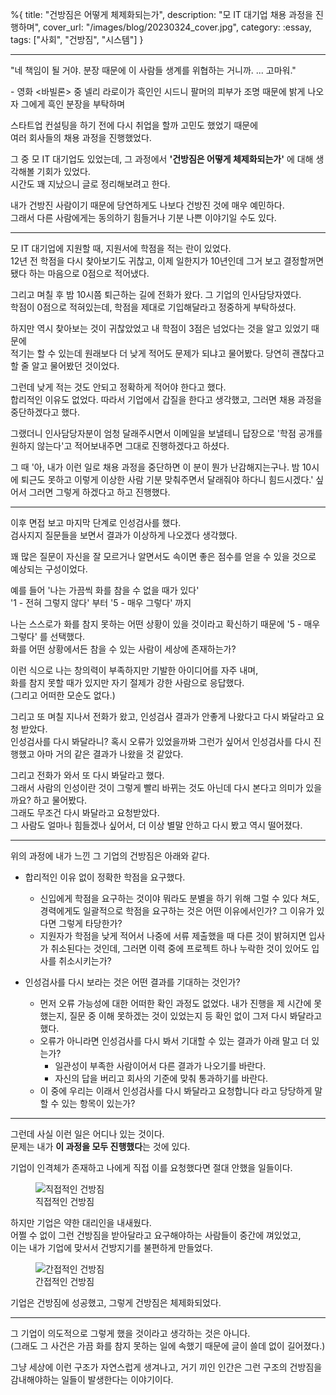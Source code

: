 %{
title: "건방짐은 어떻게 체제화되는가",
description: "모 IT 대기업 채용 과정을 진행하며",
cover_url: "/images/blog/20230324_cover.jpg",
category: :essay,
tags: ["사회", "건방짐", "시스템"]
}

---

>>>
"네 책임이 될 거야. 분장 때문에 이 사람들 생계를 위협하는 거니까. ... 고마워."

\- 영화 <바빌론> 중 넬리 라로이가 흑인인 시드니 팔머의 피부가 조명 때문에 밝게 나오자 그에게 흑인 분장을 부탁하며
>>>

스타트업 컨설팅을 하기 전에 다시 취업을 할까 고민도 했었기 때문에\
여러 회사들의 채용 과정을 진행했었다.

그 중 모 IT 대기업도 있었는데, 그 과정에서 **'건방짐은 어떻게 체제화되는가'** 에 대해 생각해볼 기회가 있었다.\
시간도 꽤 지났으니 글로 정리해보려고 한다.

내가 건방진 사람이기 때문에 당연하게도 나보다 건방진 것에 매우 예민하다.\
그래서 다른 사람에게는 동의하기 힘들거나 기분 나쁜 이야기일 수도 있다.

---

모 IT 대기업에 지원할 때, 지원서에 학점을 적는 란이 있었다.\
12년 전 학점을 다시 찾아보기도 귀찮고, 이제 일한지가 10년인데 그거 보고 결정할꺼면 됐다 하는 마음으로 0점으로 적어냈다.

그리고 며칠 후 밤 10시쯤 퇴근하는 길에 전화가 왔다. 그 기업의 인사담당자였다.\
학점이 0점으로 적혀있는데, 학점을 제대로 기입해달라고 정중하게 부탁하셨다.

하지만 역시 찾아보는 것이 귀찮았었고 내 학점이 3점은 넘었다는 것을 알고 있었기 때문에\
적기는 할 수 있는데 원래보다 더 낮게 적어도 문제가 되냐고 물어봤다. 당연히 괜찮다고 할 줄 알고 물어봤던 것이었다.

그런데 낮게 적는 것도 안되고 정확하게 적어야 한다고 했다.\
합리적인 이유도 없었다. 따라서 기업에서 갑질을 한다고 생각했고, 그러면 채용 과정을 중단하겠다고 했다.

그랬더니 인사담당자분이 엄청 달래주시면서 이메일을 보낼테니 답장으로 '학점 공개를 원하지 않는다'고 적어보내주면 그대로 진행하겠다고 하셨다.

그 때 '아, 내가 이런 일로 채용 과정을 중단하면 이 분이 뭔가 난감해지는구나. 밤 10시에 퇴근도 못하고 이렇게 이상한 사람 기분 맞춰주면서 달래줘야 하다니 힘드시겠다.' 싶어서 그러면 그렇게 하겠다고 하고 진행했다.

---

이후 면접 보고 마지막 단계로 인성검사를 했다.\
검사지지 질문들을 보면서 결과가 이상하게 나오겠다 생각했다.

꽤 많은 질문이 자신을 잘 모르거나 알면서도 속이면 좋은 점수를 얻을 수 있을 것으로 예상되는 구성이었다.

예를 들어 '나는 가끔씩 화를 참을 수 없을 때가 있다'\
'1 - 전혀 그렇지 않다' 부터 '5 - 매우 그렇다' 까지

나는 스스로가 화를 참지 못하는 어떤 상황이 있을 것이라고 확신하기 때문에 '5 - 매우 그렇다' 를 선택했다.\
화를 어떤 상황에서든 참을 수 있는 사람이 세상에 존재하는가?

이런 식으로 나는 창의력이 부족하지만 기발한 아이디어를 자주 내며,\
화를 참지 못할 때가 있지만 자기 절제가 강한 사람으로 응답했다.\
(그리고 어떠한 모순도 없다.)

그리고 또 며칠 지나서 전화가 왔고, 인성검사 결과가 안좋게 나왔다고 다시 봐달라고 요청 받았다.\
인성검사를 다시 봐달라니? 혹시 오류가 있었을까봐 그런가 싶어서 인성검사를 다시 진행했고 아마 거의 같은 결과가 나왔을 것 같았다.

그리고 전화가 와서 또 다시 봐달라고 했다.\
그래서 사람의 인성이란 것이 그렇게 빨리 바뀌는 것도 아닌데 다시 본다고 의미가 있을까요? 하고 물어봤다.\
그래도 무조건 다시 봐달라고 요청받았다.\
그 사람도 얼마나 힘들겠나 싶어서, 더 이상 별말 안하고 다시 봤고 역시 떨어졌다.

---

위의 과정에 내가 느낀 그 기업의 건방짐은 아래와 같다.

- 합리적인 이유 없이 정확한 학점을 요구했다.

  - 신입에게 학점을 요구하는 것이야 뭐라도 분별을 하기 위해 그럴 수 있다 쳐도, 경력에게도 일괄적으로 학점을 요구하는 것은 어떤 이유에서인가? 그 이유가 있다면 그렇게 타당한가?
  - 지원자가 학점을 낮게 적어서 나중에 서류 제출했을 때 다른 것이 밝혀지면 입사가 취소된다는 것인데, 그러면 이력 중에 프로젝트 하나 누락한 것이 있어도 입사를 취소시키는가?

- 인성검사를 다시 보라는 것은 어떤 결과를 기대하는 것인가?

  - 먼저 오류 가능성에 대한 어떠한 확인 과정도 없었다. 내가 진행을 제 시간에 못했는지, 질문 중 이해 못하겠는 것이 있었는지 등 확인 없이 그저 다시 봐달라고 했다.
  - 오류가 아니라면 인성검사를 다시 봐서 기대할 수 있는 결과가 아래 말고 더 있는가?
    - 일관성이 부족한 사람이어서 다른 결과가 나오기를 바란다.
    - 자신의 답을 버리고 회사의 기준에 맞춰 통과하기를 바란다.
  - 이 중에 우리는 이래서 인성검사를 다시 봐달라고 요청합니다 라고 당당하게 말할 수 있는 항목이 있는가?

---

그런데 사실 이런 일은 어디나 있는 것이다.\
문제는 내가 **이 과정을 모두 진행했다**는 것에 있다.

기업이 인격체가 존재하고 나에게 직접 이를 요청했다면 절대 안했을 일들이다.

<figure>
  <img src="/images/blog/20230324_impertinence_1.png" alt="직접적인 건방짐">
  <figcaption>직접적인 건방짐</figcaption>
</figure>

하지만 기업은 약한 대리인을 내새웠다.\
어쩔 수 없이 그런 건방짐을 받아달라고 요구해야하는 사람들이 중간에 껴있었고,\
이는 내가 기업에 맞서서 건방지기를 불편하게 만들었다.

<figure>
  <img src="/images/blog/20230324_impertinence_2.png" alt="간접적인 건방짐">
  <figcaption>간접적인 건방짐</figcaption>
</figure>

기업은 건방짐에 성공했고, 그렇게 건방짐은 체제화되었다.

---

그 기업이 의도적으로 그렇게 했을 것이라고 생각하는 것은 아니다.\
(그래도 그 사건은 가끔 화를 참지 못하는 일에 속했기 때문에 글이 쓸데 없이 길어졌다.)

그냥 세상에 이런 구조가 자연스럽게 생겨나고, 거기 끼인 인간은 그런 구조의 건방짐을 감내해야하는 일들이 발생한다는 이야기이다.
